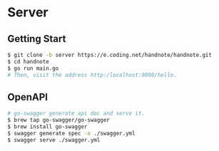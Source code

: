 # Server

## Getting Start

```bash
$ git clone -b server https://e.coding.net/handnote/handnote.git
$ cd handnote
$ go run main.go
# Then, visit the address http:/localhost:9090/hello.
```

## OpenAPI

```bash
# go-swagger generate api doc and serve it.
$ brew tap go-swagger/go-swagger
$ brew install go-swagger
$ swagger generate spec -o ./swagger.yml
$ swagger serve ./swagger.yml
```
